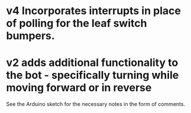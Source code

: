 v4 Incorporates interrupts in place of polling for the leaf switch bumpers.
=======
v2 adds additional functionality to the bot - specifically turning while moving forward or in reverse
=======
See the Arduino sketch for the necessary notes in the form of comments.
